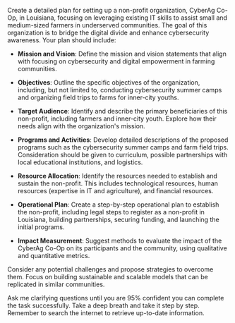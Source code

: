 Create a detailed plan for setting up a non-profit organization, CyberAg Co-Op, in Louisiana, focusing on leveraging existing IT skills to assist small and medium-sized farmers in underserved communities. The goal of this organization is to bridge the digital divide and enhance cybersecurity awareness. Your plan should include:

- **Mission and Vision**: Define the mission and vision statements that align with focusing on cybersecurity and digital empowerment in farming communities.
  
- **Objectives**: Outline the specific objectives of the organization, including, but not limited to, conducting cybersecurity summer camps and organizing field trips to farms for inner-city youths.

- **Target Audience**: Identify and describe the primary beneficiaries of this non-profit, including farmers and inner-city youth. Explore how their needs align with the organization's mission.

- **Programs and Activities**: Develop detailed descriptions of the proposed programs such as the cybersecurity summer camps and farm field trips. Consideration should be given to curriculum, possible partnerships with local educational institutions, and logistics.

- **Resource Allocation**: Identify the resources needed to establish and sustain the non-profit. This includes technological resources, human resources (expertise in IT and agriculture), and financial resources.

- **Operational Plan**: Create a step-by-step operational plan to establish the non-profit, including legal steps to register as a non-profit in Louisiana, building partnerships, securing funding, and launching the initial programs.

- **Impact Measurement**: Suggest methods to evaluate the impact of the CyberAg Co-Op on its participants and the community, using qualitative and quantitative metrics.

Consider any potential challenges and propose strategies to overcome them. Focus on building sustainable and scalable models that can be replicated in similar communities.

Ask me clarifying questions until you are 95% confident you can complete the task successfully. Take a deep breath and take it step by step. Remember to search the internet to retrieve up-to-date information.